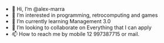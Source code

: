 - 👋 Hi, I’m @alex-marra
- 👀 I’m interested in programming, retrocomputing and games
- 🌱 I’m currently learning Management 3.0
- 💞️ I’m looking to collaborate on Everything that I can apply
- 📫 How to reach me by mobile 12 997387715 or mail.

<!---
alex-marra/alex-marra is a ✨ special ✨ repository because its `README.md` (this file) appears on your GitHub profile.
You can click the Preview link to take a look at your changes.
--->
